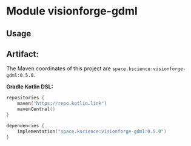 # Module visionforge-gdml



## Usage

## Artifact:

The Maven coordinates of this project are `space.kscience:visionforge-gdml:0.5.0`.

**Gradle Kotlin DSL:**
```kotlin
repositories {
    maven("https://repo.kotlin.link")
    mavenCentral()
}

dependencies {
    implementation("space.kscience:visionforge-gdml:0.5.0")
}
```
